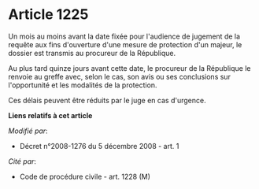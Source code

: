 # Article 1225

Un mois au moins avant la date fixée pour l'audience de jugement de la requête aux fins d'ouverture d'une mesure de
protection d'un majeur, le dossier est transmis au procureur de la République. 

Au plus tard quinze jours avant cette date, le procureur de la République le renvoie au greffe avec, selon le cas, son avis
ou ses conclusions sur l'opportunité et les modalités de la protection. 

Ces délais peuvent être réduits par le juge en cas d'urgence.

**Liens relatifs à cet article**

_Modifié par_:

  - Décret n°2008-1276 du 5 décembre 2008 - art. 1

_Cité par_:

  - Code de procédure civile - art. 1228 (M)
